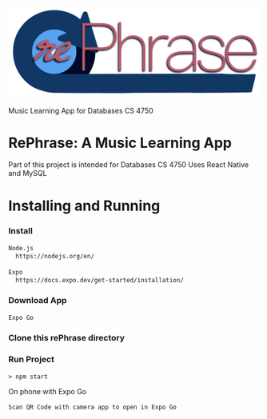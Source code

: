 ![rePhrase](https://github.com/hp-all/rePhrase/blob/main/assets/images/logos/title.png?raw=true)

Music Learning App for Databases CS 4750

# RePhrase: A Music Learning App
Part of this project is intended for Databases CS 4750
Uses React Native and MySQL

# Installing and Running
### Install
  
    Node.js
      https://nodejs.org/en/
    
    Expo
      https://docs.expo.dev/get-started/installation/
  
### Download App
    Expo Go
  
  
### Clone this rePhrase directory

### Run Project
    
    > npm start
  
  On phone with Expo Go
    
    Scan QR Code with camera app to open in Expo Go
   
    
